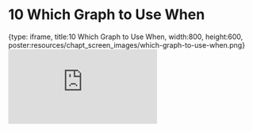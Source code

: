 # 10 Which Graph to Use When
 
{type: iframe, title:10 Which Graph to Use When, width:800, height:600, poster:resources/chapt_screen_images/which-graph-to-use-when.png}
![](https://datatrail-jhu.github.io/10_communication/no_toc/which-graph-to-use-when.html)
 

 
